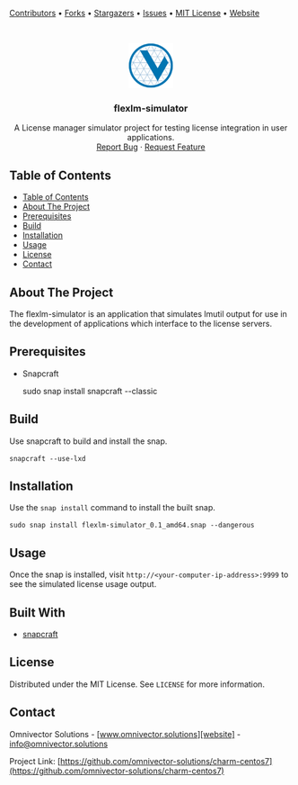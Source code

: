 [contributors-url]: https://github.com/omnivector-solutions/flexlm-simulator/graphs/contributors
[forks-url]: https://github.com/omnivector-solutions/flexlm-simulator/network/members
[stars-url]: https://github.com/omnivector-solutions/flexlm-simulator/stargazers
[issues-url]: https://github.com/omnivector-solutions/flexlm-simulator/issues
[license-url]: https://github.com/omnivector-solutions/flexlm-simulator/blob/master/LICENSE.txt
[website]: https://www.omnivector.solutions
[product-screenshot]: images/screenshot.png

[Contributors][contributors-url] •
[Forks][forks-url] •
[Stargazers][stars-url] •
[Issues][issues-url] •
[MIT License][license-url] •
[Website][website]

<!-- PROJECT LOGO -->
<br />
<p align="center">
  <a href="https://github.com/omnivector-solutions/flexlm-simulator">
    <img src="images/logo.png" alt="Logo" width="80" height="80">
  </a>

  <h3 align="center">flexlm-simulator</h3>

  <p align="center">
    A License manager simulator project for testing license integration in user applications.
    <br />
    <a href="https://github.com/omnivector-solutions/flexlm-simulator/issues">Report Bug</a>
    ·
    <a href="https://github.com/omnivector-solutions/flexlm-simulator/issues">Request Feature</a>
  </p>
</p>

<!-- TABLE OF CONTENTS -->

## Table of Contents

- [Table of Contents](#table-of-contents)
- [About The Project](#about-the-project)
- [Prerequisites](#prerequisites)
- [Build](#build)
- [Installation](#installation)
- [Usage](#usage)
- [License](#license)
- [Contact](#contact)

<!-- ABOUT THE PROJECT -->

## About The Project
The flexlm-simulator is an application that simulates lmutil output for use in the development of applications which interface to the license servers.

## Prerequisites
* Snapcraft

    sudo snap install snapcraft --classic

## Build
Use snapcraft to build and install the snap.

    snapcraft --use-lxd

## Installation
Use the `snap install` command to install the built snap.

    sudo snap install flexlm-simulator_0.1_amd64.snap --dangerous

## Usage
Once the snap is installed, visit `http://<your-computer-ip-address>:9999` to see the simulated license usage output.

## Built With
- [snapcraft](github.com/snapcore/snapcraft/)

## License
Distributed under the MIT License. See `LICENSE` for more information.


## Contact
Omnivector Solutions - [www.omnivector.solutions][website] - <info@omnivector.solutions>

Project Link: [https://github.com/omnivector-solutions/charm-centos7](https://github.com/omnivector-solutions/charm-centos7)
